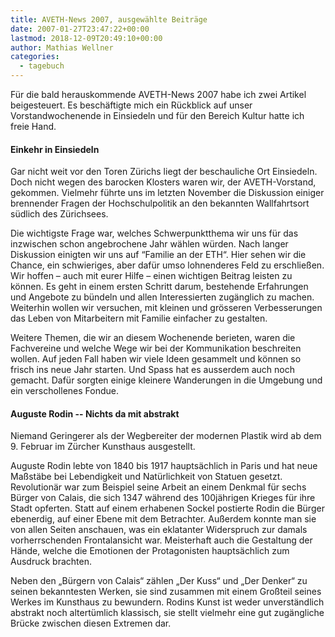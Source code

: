 ```yaml
---
title: AVETH-News 2007, ausgewählte Beiträge
date: 2007-01-27T23:47:22+00:00
lastmod: 2018-12-09T20:49:10+00:00
author: Mathias Wellner
categories:
  - tagebuch
---
```

Für die bald herauskommende AVETH-News 2007 habe ich zwei Artikel beigesteuert. Es beschäftigte mich ein Rückblick auf unser Vorstandwochenende in Einsiedeln und für den Bereich Kultur hatte ich freie Hand.

#### Einkehr in Einsiedeln

Gar nicht weit vor den Toren Zürichs liegt der beschauliche Ort Einsiedeln. Doch nicht wegen des barocken Klosters waren wir, der AVETH-Vorstand, gekommen. Vielmehr führte uns im letzten November die Diskussion einiger brennender Fragen der Hochschulpolitik an den bekannten Wallfahrtsort südlich des Zürichsees. 

Die wichtigste Frage war, welches Schwerpunktthema wir uns für das inzwischen schon angebrochene Jahr wählen würden. Nach langer Diskussion einigten wir uns auf “Familie an der ETH“. Hier sehen wir die Chance, ein schwieriges, aber dafür umso lohnenderes Feld zu erschließen. Wir hoffen – auch mit eurer Hilfe – einen wichtigen Beitrag leisten zu können. Es geht in einem ersten Schritt darum, bestehende Erfahrungen und Angebote zu bündeln und allen Interessierten zugänglich zu machen. Weiterhin wollen wir versuchen, mit kleinen und grösseren Verbesserungen das Leben von Mitarbeitern mit Familie einfacher zu gestalten. 

Weitere Themen, die wir an diesem Wochenende berieten, waren die Fachvereine und welche Wege wir bei der Kommunikation beschreiten wollen. Auf jeden Fall haben wir viele Ideen gesammelt und können so frisch ins neue Jahr starten. Und Spass hat es ausserdem auch noch gemacht. Dafür sorgten einige kleinere Wanderungen in die Umgebung und ein verschollenes Fondue. 

#### Auguste Rodin -- Nichts da mit abstrakt

Niemand Geringerer als der Wegbereiter der modernen Plastik wird ab dem 9. Februar im Zürcher Kunsthaus ausgestellt. 

Auguste Rodin lebte von 1840 bis 1917 hauptsächlich in Paris und hat neue Maßstäbe bei Lebendigkeit und Natürlichkeit von Statuen gesetzt. Revolutionär war zum Beispiel seine Arbeit an einem Denkmal für sechs Bürger von Calais, die sich 1347 während des 100jährigen Krieges für ihre Stadt opferten. Statt auf einem erhabenen Sockel postierte Rodin die Bürger ebenerdig, auf einer Ebene mit dem Betrachter. Außerdem konnte man sie von allen Seiten anschauen, was ein eklatanter Widerspruch zur damals vorherrschenden Frontalansicht war. Meisterhaft auch die Gestaltung der Hände, welche die Emotionen der Protagonisten hauptsächlich zum Ausdruck brachten. 

Neben den „Bürgern von Calais“ zählen „Der Kuss“ und „Der Denker“ zu seinen bekanntesten Werken, sie sind zusammen mit einem Großteil seines Werkes im Kunsthaus zu bewundern. Rodins Kunst ist weder unverständlich abstrakt noch altertümlich klassisch, sie stellt vielmehr eine gut zugängliche Brücke zwischen diesen Extremen dar.